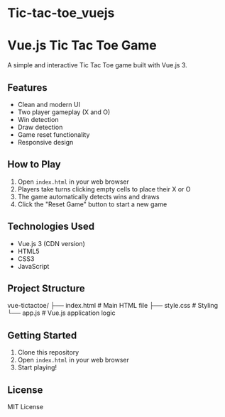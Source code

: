 # Tic-tac-toe_vuejs
# Vue.js Tic Tac Toe Game

A simple and interactive Tic Tac Toe game built with Vue.js 3.

## Features

- Clean and modern UI
- Two player gameplay (X and O)
- Win detection
- Draw detection
- Game reset functionality
- Responsive design

## How to Play

1. Open `index.html` in your web browser
2. Players take turns clicking empty cells to place their X or O
3. The game automatically detects wins and draws
4. Click the "Reset Game" button to start a new game

## Technologies Used

- Vue.js 3 (CDN version)
- HTML5
- CSS3
- JavaScript

## Project Structure
vue-tictactoe/ 
├── index.html # Main HTML file 
├── style.css # Styling 
└── app.js # Vue.js application logic

## Getting Started

1. Clone this repository
2. Open `index.html` in your web browser
3. Start playing!

## License

MIT License
